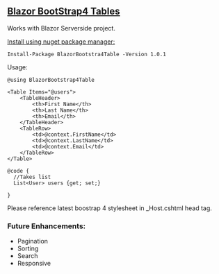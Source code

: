 ## [Blazor BootStrap4 Tables](https://github.com/RaySheikh/Blazor-Bootstrap4-Table/)

Works with Blazor Serverside project.

[Install using nuget package manager:](https://www.nuget.org/packages/BlazorBootstrap4Table/)
```
Install-Package BlazorBootstra4Table -Version 1.0.1
```
Usage:
```
@using BlazorBootstrap4Table
  
<Table Items="@users">
    <TableHeader>
        <th>First Name</th>
        <th>Last Name</th>
        <th>Email</th>
    </TableHeader>
    <TableRow>
        <td>@context.FirstName</td>
        <td>@context.LastName</td>
        <td>@context.Email</td>
    </TableRow>
</Table>

@code {
  //Takes list
  List<User> users {get; set;}

}
```
Please reference latest boostrap 4 stylesheet in _Host.cshtml head tag.

### Future Enhancements:

- Pagination
- Sorting
- Search
- Responsive

